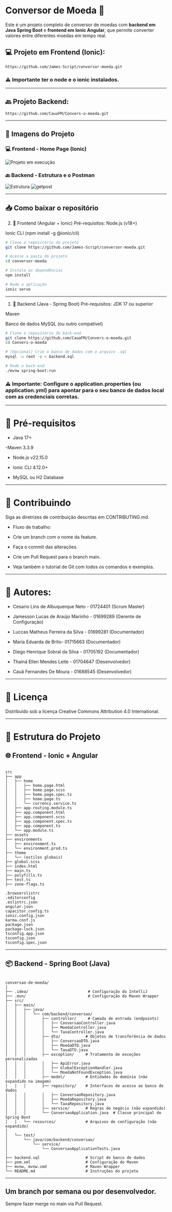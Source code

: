 
# Conversor de Moeda 💱

Este é um projeto completo de conversor de moedas com **backend em Java Spring Boot** e **frontend em Ionic Angular**, que permite converter valores entre diferentes moedas em tempo real.

## 💻 Projeto em Frontend (Ionic):
````plaintext
https://github.com/James-Script/conversor-moeda.git
````
### ⚠️ Importante ter o node e o ionic instalados.
---
## 🔙 Projeto Backend:
````plaintext
https://github.com/CauaFM/Convers-o-moeda.git
````
---

## 📸 Imagens do Projeto

### 💻 Frontend - Home Page (Ionic)
![Projeto em execução](https://github.com/user-attachments/assets/d83ee8ea-44d0-45bf-baef-67e108aaac26)


### 🔙 Backend - Estrutura e o Postman
![Estrutura](https://github.com/user-attachments/assets/4690c2e2-20e0-4454-b27f-1058fffa03fd)
![getpost](https://github.com/user-attachments/assets/ac662a8b-32f9-476a-a733-d1ec9623d7c5)

---

## 📥 Como baixar o repositório

2. 📱 Frontend (Angular + Ionic)
Pré-requisitos:
Node.js (v18+)

Ionic CLI (npm install -g @ionic/cli)
```bash
# Clone o repositório do projeto
git clone https://github.com/James-Script/conversor-moeda.git

# Acesse a pasta do projeto
cd conversor-moeda

# Instale as dependências
npm install

# Rode a aplicação
ionic serve
```
---
1. 🚀 Backend (Java - Spring Boot)
Pré-requisitos:
JDK 17 ou superior

Maven

Banco de dados MySQL (ou outro compatível)

````bash
# Clone o repositório do back-end
git clone https://github.com/CauaFM/Convers-o-moeda.git
cd Convers-o-moeda

# (Opcional) Crie o banco de dados com o arquivo .sql
mysql -u root -p < backend.sql

# Rode o back-end
./mvnw spring-boot:run
````
### ⚠️ Importante: Configure o application.properties (ou application.yml) para apontar para o seu banco de dados local com as credenciais corretas.
---

# 🔧 Pré-requisitos

- Java 17+

-Maven 3.3.9

- Node.js v22.15.0

- Ionic CLI 4.12.0+

- MySQL ou H2 Database

---

# 🤝 Contribuindo
Siga as diretrizes de contribuição descritas em CONTRIBUTING.md.

- Fluxo de trabalho:

- Crie um branch com o nome da feature.

- Faça o commit das alterações.

- Crie um Pull Request para o branch main.

- Veja também o tutorial de Git com todos os comandos e exemplos.

---

# 👥 Autores:

- Cesario Lins de Albuquerque Neto - 01724401 (Scrum Master)

- Jamesson Lucas de Araújo Marinho - 01699289 (Gerente de Configuração)

- Luccas Matheus Ferreira da Silva - 01699281 (Documentador)

- Maria Eduarda de Brito- 01715663 (Documentador)

- Diego Henrique Sobral da Silva - 01705192 (Documentador)

- Thainá Ellen Mendes Leite - 01704647 (Desenvolvedor)

- Cauã Fernandes De Moura - 01688545 (Desenvolvedor)

---

# 📄 Licença
Distribuído sob a licença Creative Commons Attribution 4.0 International.

---

# 📌 Estrutura do Projeto

## 🌐 Frontend - Ionic + Angular

```plaintext

src
├── app
│   ├── home
│   │   ├── home.page.html
│   │   ├── home.page.scss
│   │   ├── home.page.spec.ts
│   │   ├── home.page.ts
│   │   └── currency.service.ts
│   ├── app-routing.module.ts
│   ├── app.component.html
│   ├── app.component.scss
│   ├── app.component.spec.ts
│   ├── app.component.ts
│   └── app.module.ts
├── assets
├── environments
│   ├── environment.ts
│   └── environment.prod.ts
├── theme
│   └── (estilos globais)
├── global.scss
├── index.html
├── main.ts
├── polyfills.ts
├── test.ts
├── zone-flags.ts

.browserslistrc
.editorconfig
.eslintrc.json
angular.json
capacitor.config.ts
ionic.config.json
karma.conf.js
package.json
package-lock.json
tsconfig.app.json
tsconfig.json
tsconfig.spec.json

````
---

## 📦 Backend - Spring Boot (Java)

```` plaintext

conversao-de-moeda/
│
├── .idea/                          # Configuração do IntelliJ
├── .mvn/                           # Configuração do Maven Wrapper
├── src/
│   ├── main/
│   │   ├── java/
│   │   │   └── com/backend/conversao/
│   │   │       ├── controller/     # Camada de entrada (endpoints)
│   │   │       │   ├── ConversaoController.java
│   │   │       │   ├── MoedaController.java
│   │   │       │   └── TaxaController.java
│   │   │       ├── dto/           # Objetos de transferência de dados
│   │   │       │   ├── ConversaoDTO.java
│   │   │       │   ├── MoedaDTO.java
│   │   │       │   └── TaxaDTO.java
│   │   │       ├── exception/     # Tratamento de exceções personalizadas
│   │   │       │   ├── ApiError.java
│   │   │       │   ├── GlobalExceptionHandler.java
│   │   │       │   └── MoedaNotFoundException.java
│   │   │       ├── model/         # Entidades do domínio (não expandido na imagem)
│   │   │       ├── repository/    # Interfaces de acesso ao banco de dados
│   │   │       │   ├── ConversaoRepository.java
│   │   │       │   ├── MoedaRepository.java
│   │   │       │   └── TaxaRepository.java
│   │   │       ├── service/       # Regras de negócio (não expandido)
│   │   │       └── ConversaoApplication.java  # Classe principal do Spring Boot
│   │   └── resources/             # Arquivos de configuração (não expandido)
│
│   └── test/
│       └── java/com/backend/conversao/
│           └── service/
│               └── ConversaoApplicationTests.java
│
├── backend.sql                    # Script de banco de dados
├── pom.xml                        # Configuração do Maven
├── mvnw, mvnw.cmd                 # Maven Wrapper
└── README.md                      # Instruções do projeto

````
---

## Um branch por semana ou por desenvolvedor.

Sempre fazer merge no main via Pull Request.
